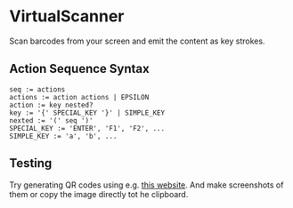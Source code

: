 # VirtualScanner
Scan barcodes from your screen and emit the content as key strokes.

## Action Sequence Syntax

```
seq := actions
actions := action actions | EPSILON
action := key nested?
key := '{' SPECIAL_KEY '}' | SIMPLE_KEY
nexted := '(' seq ')'
SPECIAL_KEY := 'ENTER', 'F1', 'F2', ...
SIMPLE_KEY := 'a', 'b', ...
```

## Testing

Try generating QR codes using e.g. [this website](https://barcode.tec-it.com). And make screenshots of them or copy the image directly tot he clipboard.